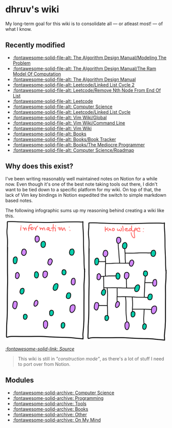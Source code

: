 dhruv's wiki
===

My long-term goal for this wiki is to consolidate all — or atleast most! — of what I know.

Recently modified
---

<!--
RECENTLYMODIFIEDBEGIN
-->

- [:fontawesome-solid-file-alt: The Algorithm Design Manual/Modeling The Problem](computer-science/books/the-algorithm-design-manual/14-modeling-the-problem.md)
- [:fontawesome-solid-file-alt: The Algorithm Design Manual/The Ram Model Of Computation](computer-science/books/the-algorithm-design-manual/21-the-ram-model-of-computation.md)
- [:fontawesome-solid-file-alt: The Algorithm Design Manual](computer-science/books/the-algorithm-design-manual/index.md)
- [:fontawesome-solid-file-alt: Leetcode/Linked List Cycle 2](computer-science/leetcode/142-linked-list-cycle-2.md)
- [:fontawesome-solid-file-alt: Leetcode/Remove Nth Node From End Of List](computer-science/leetcode/19-remove-nth-node-from-end-of-list.md)
- [:fontawesome-solid-file-alt: Leetcode](computer-science/leetcode/index.md)
- [:fontawesome-solid-file-alt: Computer Science](computer-science/index.md)
- [:fontawesome-solid-file-alt: Leetcode/Linked List Cycle](computer-science/leetcode/141-linked-list-cycle.md)
- [:fontawesome-solid-file-alt: Vim Wiki/Global](tools/programming/vim/vim-wiki/02_global.md)
- [:fontawesome-solid-file-alt: Vim Wiki/Command Line](tools/programming/vim/vim-wiki/13-command-line.md)
- [:fontawesome-solid-file-alt: Vim Wiki](tools/programming/vim/vim-wiki/index.md)
- [:fontawesome-solid-file-alt: Books](computer-science/books/index.md)
- [:fontawesome-solid-file-alt: Books/Book Tracker](books/00-book-tracker.md)
- [:fontawesome-solid-file-alt: Books/The Mediocre Programmer](books/01-the-mediocre-programmer.md)
- [:fontawesome-solid-file-alt: Computer Science/Roadmap](computer-science/01-roadmap.md)

<!--
RECENTLYMODIFIEDEND
-->


Why does this exist?
---

I've been writing reasonably well maintained notes on Notion for a while now. Even though it's one of the best note taking tools out there, I didn't want to be tied down to a specific platform for my wiki. On top of that, the lack of Vim key bindings in Notion expedited the switch to simple markdown based notes.

The following infographic sums up my reasoning behind creating a wiki like this.
<img src="assets/images/information-vs-knowledge.png" alt="information-vs-knowledge" class="responsive">

*[:fontawesome-solid-link: Source](https://www.gapingvoid.com/blog/2014/01/22/information-vs-knowledge/)*

> This wiki is still in *"construction mode"*, as there's a lot of stuff I need to port over from Notion.

Modules
---

- [:fontawesome-solid-archive: Computer Science](./computer-science/index.md)
- [:fontawesome-solid-archive: Programming](./programming/index.md)
- [:fontawesome-solid-archive: Tools](./tools/index.md)
- [:fontawesome-solid-archive: Books](books/index.md)
- [:fontawesome-solid-archive: Other](other/index.md)
- [:fontawesome-solid-archive: On My Mind](on-my-mind/index.md)
